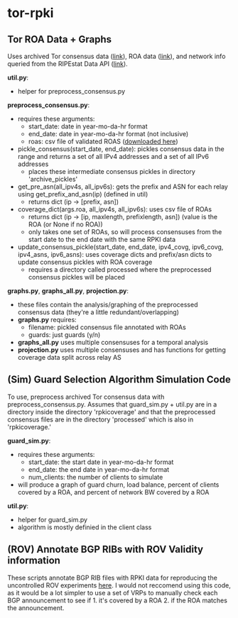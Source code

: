 # tor-rpki

## Tor ROA Data + Graphs
Uses archived Tor consensus data ([link](https://collector.torproject.org/archive/relay-descriptors/consensuses/)), ROA data ([link](https://rpki-validator.ripe.net/roas)), and network info queried from the RIPEstat Data API ([link](https://stat.ripe.net/data/network-info/data.json?resource=)).

**util.py**:
- helper for preprocess_consensus.py

**preprocess_consensus.py**:
- requires these arguments:
  - start_date: date in year-mo-da-hr format
  - end_date: date in year-mo-da-hr format (not inclusive)
  - roas: csv file of validated ROAS ([downloaded here](https://rpki-validator.ripe.net/roas))
- pickle_consensus(start_date, end_date): pickles consensus data in the range and returns a set of all IPv4 addresses and a set of all IPv6 addresses
  - places these intermediate consensus pickles in directory 'archive_pickles'
- get_pre_asn(all_ipv4s, all_ipv6s): gets the prefix and ASN for each relay using get_prefix_and_asn(ip) (defined in util)
  - returns dict (ip -> [prefix, asn])
- coverage_dict(args.roa, all_ipv4s, all_ipv6s): uses csv file of ROAs
  - returns dict (ip -> [ip, maxlength, prefixlength, asn]) (value is the ROA (or None if no ROA))
  - only takes one set of ROAs, so will process consensuses from the start date to the end date with the same RPKI data
- update_consensus_pickle(start_date, end_date, ipv4_covg, ipv6_covg, ipv4_asns, ipv6_asns): uses coverage dicts and prefix/asn dicts to update consensus pickles with ROA coverage
  - requires a directory called processed where the preprocessed consensus pickles will be placed

**graphs.py**, **graphs_all.py**, **projection.py**: 
- these files contain the analysis/graphing of the preprocessed consensus data (they're a little redundant/overlapping)
- **graphs.py** requires:
  - filename: pickled consensus file annotated with ROAs
  - guards: just guards (y/n)
- **graphs_all.py** uses multiple consensuses for a temporal analysis
- **projection.py** uses multiple consensuses and has functions for getting coverage data split across relay AS


## (Sim) Guard Selection Algorithm Simulation Code
To use, preprocess archived Tor consensus data with preprocess_consensus.py. Assumes that guard_sim.py + util.py are in a directory inside the directory 'rpkicoverage' and that the preprocessed consensus files are in the directory 'processed' which is also in 'rpkicoverage.'

**guard_sim.py**:
- requires these arguments:
  - start_date: the start date in year-mo-da-hr format
  - end_date: the end date in year-mo-da-hr format
  - num_clients: the number of clients to simulate
- will produce a graph of guard churn, load balance, percent of clients covered by a ROA, and percent of network BW covered by a ROA

**util.py**:
- helper for guard_sim.py
- algorithm is mostly definied in the client class


## (ROV) Annotate BGP RIBs with ROV Validity information
These scripts annotate BGP RIB files with RPKI data for reproducing the uncontrolled ROV experiments [here](https://github.com/RPKI/rov-measurement-code). I would not reccomend using this code, as it would be a lot simpler to use a set of VRPs to manually check each BGP announcement to see if 1. it's covered by a ROA 2. if the ROA matches the announcement.
